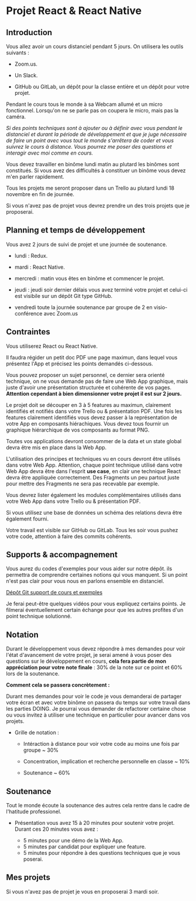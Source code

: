 # Projet React & React Native

## Introduction

Vous allez avoir un cours distanciel pendant 5 jours. On utilisera les outils suivants :

- Zoom.us.

- Un Slack.

- GitHub ou GitLab, un dépôt pour la classe entière et un dépôt pour votre projet.

Pendant le cours tous le monde à sa Webcam allumé et un micro fonctionnel. Lorsqu'on ne se parle pas on coupera le micro, mais pas la caméra.

*Si des points techniques sont à ajouter ou à définir avec vous pendant le distanciel et durant la période de développement et que je juge nécessaire de faire un point avec vous tout le monde s'arrêtera de coder et vous suivrez le cours à distance. Vous pourrez me poser des questions et interagir avec moi comme en cours.*

Vous devez travailler en binôme lundi matin au plutard les binômes sont constitués. Si vous avez des difficultés à constituer un binôme vous devez m'en parler rapidement.

Tous les projets me seront proposer dans un Trello au plutard lundi 18 novembre en fin de journée.

Si vous n'avez pas de projet vous devrez prendre un des trois projets que je proposerai.

## Planning et temps de développement

Vous avez 2 jours de suivi de projet et une journée de soutenance.

- lundi : Redux.

- mardi : React Native.

- mercredi : matin vous êtes en binôme et commencer le projet.
- jeudi : jeudi soir dernier délais vous avez terminé votre projet et celui-ci est visibile sur un dépôt Git type GitHub.

- vendredi toute la journée soutenance par groupe de 2 en visio-conférence avec Zoom.us

## Contraintes

Vous utiliserez React ou React Native.

Il faudra régider un petit doc PDF une page maximun, dans lequel vous présentez l'App et précisez les points demandés ci-dessous.

Vous pouvez proposer un sujet personnel, ce dernier sera orienté technique, on ne vous demande pas de faire une Web App graphique, mais juste d'avoir une présentation structurée et cohérente de vos pages.
**Attention cependant à bien dimensionner votre projet il est sur 2 jours.**

Le projet doit se découper en 3 à 5 features au maximun, clairement identifiés et notifiés dans votre Trello ou & présentation  PDF. Une fois les features clairement identifiés vous devez passer à la représentation de votre App en composants hiérachiques. Vous devez tous fournir un graphique hiérarchique de vos composants au format PNG.

Toutes vos applications devront consommer de la data et un state global devra être mis en place dans la Web App.

L'utilisation des principes et techniques vu en cours devront être utilisés dans votre Web App.
Attention, chaque point technique utilisé dans votre Web App devra être dans l'esprit **use case**, en clair une technique React devra être appliquée correctement. Des Fragments un peu partout juste pour mettre des Fragments ne sera pas recevable par exemple.

Vous devrez lister également les modules complémentaires utilisés dans votre Web App dans votre Trello ou & présentation PDF.

Si vous utilisez une base de données un schéma des relations devra être également fourni.

Votre travail est visible sur GitHub ou GitLab. Tous les soir vous pushez votre code, attention à faire des commits cohérents.

## Supports & accompagnement

Vous aurez du codes d'exemples pour vous aider sur notre dépôt. ils permettra de comprendre certaines notions qui vous manquent. Si un point n'est pas clair pour vous nous en parlons ensemble en distanciel.

[Dépôt Git support de cours et exemples](https://github.com/Antoine07/React_16)

Je ferai peut-être quelques vidéos pour vous expliquez certains points. Je filmerai éventuellement certain échange pour que les autres profites d'un point technique solutionné.

## Notation

Durant le développement vous devez répondre à mes demandes pour voir l'état d'avancement de votre projet, je serai amené à vous poser des questions sur le développement en cours, **cela fera partie de mon appréciation pour votre note finale** : 30% de la note sur ce point et 60% lors de la soutenance.

**Comment cela se passera concrètement :**

Durant mes demandes pour voir le code je vous demanderai de partager votre écran et avec votre binôme on passera du temps sur votre travail dans les parties DOING. Je pourrai vous demander de refactorer certaine chose ou vous invitez à utiliser une technique en particulier pour avancer dans vos projets.

- Grille de notation :

    - Intéraction à distance pour voir votre code au moins une fois par groupe ~ 30%

    - Concentration, implication et recherche personnelle en classe ~ 10%

    - Soutenance ~ 60%

## Soutenance

Tout le monde écoute la soutenance des autres cela rentre dans le cadre de l'hatitude professionel.

- Présentation vous avez 15 à 20 minutes pour soutenir votre projet. Durant ces 20 minutes vous avez :

    - 5 minutes pour une démo de la Web App.
    - 5 minutes par candidat pour expliquer une feature.
    - 5 minutes pour répondre à des questions techniques que je vous poserai.

## Mes projets

Si vous n'avez pas de projet je vous en proposerai 3 mardi soir.
